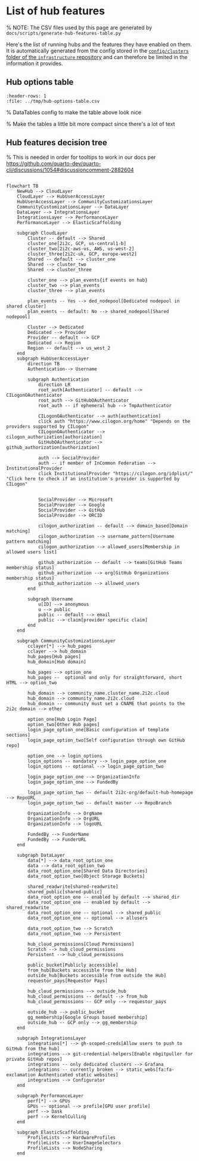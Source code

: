 # List of hub features

% NOTE: The CSV files used by this page are generated by `docs/scripts/generate-hub-features-table.py`

Here's the list of running hubs and the features they have enabled on them.
It is automatically generated from the config stored in the [`config/clusters` folder of the `infrastructure` repository](https://github.com/2i2c-org/infrastructure/tree/HEAD/config/clusters) and can therefore be limited in the information it provides.

## Hub options table

<div class="full-width hub-options-table">

```{csv-table}
:header-rows: 1
:file: ../tmp/hub-options-table.csv
```

</div>

% DataTables config to make the table above look nice
<link rel="stylesheet" href="https://cdn.datatables.net/1.10.24/css/jquery.dataTables.min.css">
<script type="text/javascript" src="https://cdn.datatables.net/1.10.24/js/jquery.dataTables.min.js"></script>

<script>
var checkbox = function (data, type) {
    if ( type === "sort" || type === 'type' ) {
      return data;
    }
    else {
      if (data.toString().trim() == "<p>True</p>") {
          return '<input type="checkbox" class="editor-active" onclick="return false;" checked>';
      }
      else {
          return '<input type="checkbox" onclick="return false;" class="editor-active">';
      }
    }
}

$(document).ready( function () {
    $('.hub-options-table table').DataTable( {
        "order": [[ 0, "template" ]],
        "pageLength": 25,
        "columns": [
            null, // domain column, nothing special configured
            {"render": checkbox}, // dedicated cluster column
            {"render": checkbox}, // dedicated nodepool column
            {"render": checkbox}, // user buckets (scratch/persistent) column
            {"render": checkbox}, // requestor pays for buckets storage column
            null, // authenticator column
            {"render": checkbox}, // user anonymisation column
            {"render": checkbox}, // allusers access column
            {"render": checkbox}, // community domain column
            {"render": checkbox}, // custom login page column
            {"render": checkbox}, // custom html pages column
            {"render": checkbox}, // gh-scoped-creds column
        ]
    });
} );
</script>

% Make the tables a little bit more compact since there's a lot of text
<style>
    table {
        font-size: .7em;
    }

    table th, table td {
        padding: 0;
    }
</style>

## Hub features decision tree

% This is needed in order for tooltips to work in our docs per https://github.com/quarto-dev/quarto-cli/discussions/1054#discussioncomment-2882604

<style>
  .mermaidTooltip {
      position: absolute;
      text-align: center;
      max-width: 200px;
      padding: 2px;
      font-family: 'trebuchet ms', verdana, arial;
      font-size: 12px;
      background: #d9ead3;
      border: 1px solid #aaaa33;
      border-radius: 2px;
      pointer-events: none;
      z-index: 100;
    }
</style>


```{mermaid}

flowchart TB
    NewHub --> CloudLayer
    CloudLayer --> HubUserAccessLayer
    HubUserAccessLayer --> CommunityCustomizationsLayer
    CommunityCustomizationsLayer --> DataLayer
    DataLayer --> IntegrationsLayer
    IntegrationsLayer --> PerformanceLayer
    PerformanceLayer --> ElasticScaffolding

    subgraph CloudLayer
        Cluster -- default --> Shared
        cluster_one[2i2c, GCP, us-central1-b]
        cluster_two[2i2c-aws-us, AWS, us-west-2]
        cluster_three[2i2c-uk, GCP, europe-west2]
        Shared -- default --> cluster_one
        Shared --> cluster_two
        Shared --> cluster_three

        cluster_one --> plan_events{if events on hub}
        cluster_two --> plan_events
        cluster_three --> plan_events

        plan_events -- Yes --> ded_nodepool[Dedicated nodepool in shared cluster]
        plan_events -- default: No --> shared_nodepool[Shared nodepool]

        Cluster --> Dedicated
        Dedicated --> Provider
        Provider -- default --> GCP
        Dedicated --> Region
        Region -- default --> us_west_2
    end
    subgraph HubUserAccessLayer
        direction TB
        Authentication--> Username

        subgraph Authentication
            direction LR
            root_auth[Authenticator] -- default --> CILogonOAuthenticator
            root_auth --> GitHubOAuthenticator
            root_auth -- if ephemeral hub --> TmpAuthenticator

            CILogonOAuthenticator --> auth[authentication]
            click auth "https://www.cilogon.org/home" "Depends on the providers supported by CILogon"
            CILogonOAuthenticator --> cilogon_authorization[authorization]
            GitHubOAuthenticator --> github_authorization[authorization]

            auth --> SocialProvider
            auth -- if member of InCommon Federation --> InstitutionalProvider
            click InstitutionalProvider "https://cilogon.org/idplist/" "Click here to check if an institution's provider is supported by CILogon"


            SocialProvider --> Microsoft
            SocialProvider --> Google
            SocialProvider --> GitHub
            SocialProvider --> ORCID

            cilogon_authorization -- default --> domain_based[Domain matching]
            cilogon_authorization --> username_pattern[Username pattern matching]
            cilogon_authorization --> allowed_users[Membership in allowed users list]

            github_authorization -- default --> teams[GitHub Teams membership status]
            github_authorization --> org[GitHub Organizations membership status]
            github_authorization --> allowed_users
        end

        subgraph Username
            u[ID] --> anonymous
            u --> public
            public -- default --> email
            public --> claim[provider specific claim]
        end
    end

    subgraph CommunityCustomizationsLayer
        cclayer[*] --> hub_pages
        cclayer --> hub_domain
        hub_pages[Hub pages]
        hub_domain[Hub domain]

        hub_pages --> option_one
        hub_pages --  optional and only for straightforward, short HTML --> option_two

        hub_domain --> community_name.cluster_name.2i2c.cloud
        hub_domain --> community_name.2i2c.cloud
        hub_domain -- community must set a CNAME that points to the 2i2c domain --> other

        option_one[Hub Login Page]
        option_two[Other Hub pages]
        login_page_option_one[Basic configuration of template sections]
        login_page_option_two[Self configuration through own GitHub repo]

        option_one --> login_options
        login_options -- mandatory --> login_page_option_one
        login_options -- optional --> login_page_option_two

        login_page_option_one --> OrganizationInfo
        login_page_option_one --> FundedBy

        login_page_option_two -- default 2i2c-org/default-hub-homepage --> RepoURL
        login_page_option_two -- default master --> RepoBranch

        OrganizationInfo --> OrgName
        OrganizationInfo --> OrgURL
        OrganizationInfo --> logoURL

        FundedBy --> FunderName
        FundedBy --> FunderURL
    end

    subgraph DataLayer
        data[*] --> data_root_option_one
        data --> data_root_option_two
        data_root_option_one[Shared Data Directories]
        data_root_option_two[Object Storage Buckets]

        shared_readwrite[shared-readwrite]
        shared_public[shared-public]
        data_root_option_one -- enabled by default --> shared_dir
        data_root_option_one -- enabled by default --> shared_readwrite
        data_root_option_one -- optional --> shared_public
        data_root_option_one -- optional --> allusers

        data_root_option_two --> Scratch
        data_root_option_two --> Persistent

        hub_cloud_permissions[Cloud Permissions]
        Scratch --> hub_cloud_permissions
        Persistent --> hub_cloud_permissions

        public_bucket[Publicly accessible]
        from_hub[Buckets accessible from the Hub]
        outside_hub[Buckets accessible from outside the Hub]
        requestor_pays[Requestor Pays]

        hub_cloud_permissions --> outside_hub
        hub_cloud_permissions -- default --> from_hub
        hub_cloud_permissions -- GCP only --> requestor_pays

        outside_hub --> public_bucket
        gg_membership[Google Groups based membership]
        outside_hub -- GCP only --> gg_membership
    end

    subgraph IntegrationsLayer
        integrations[*] --> gh-scoped-creds[Allow users to push to GitHub from the hub]
        integrations --> git-credential-helpers[Enable nbgitpuller for private GitHub repos]
        integrations -- only dedicated clusters --> Grafana
        integrations -- currently broken --> static_webs[fa:fa-exclamation Authenticated static websites]
        integrations --> Configurator
    end

    subgraph PerformanceLayer
        perf[*] --> GPUs
        GPUs -- optional --> profile[GPU user profile]
        perf --> Dask
        perf --> KernelCulling 
    end

    subgraph ElasticScaffolding
        ProfileLists --> HardwareProfiles
        ProfileLists --> UserImageSelectors
        ProfileLists --> NodeSharing
    end

```

